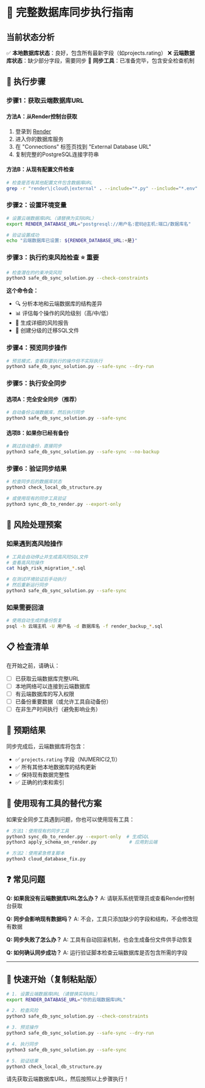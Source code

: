 # 🚀 完整数据库同步执行指南

## 当前状态分析

✅ **本地数据库状态**：良好，包含所有最新字段（如projects.rating）
❌ **云端数据库状态**：缺少部分字段，需要同步
🔧 **同步工具**：已准备完毕，包含安全检查机制

## 🔧 执行步骤

### 步骤1：获取云端数据库URL

#### 方法A：从Render控制台获取
1. 登录到 [Render](https://dashboard.render.com/)
2. 进入你的数据库服务
3. 在 "Connections" 标签页找到 "External Database URL"
4. 复制完整的PostgreSQL连接字符串

#### 方法B：从现有配置文件检查
```bash
# 检查是否有其他配置文件包含数据库URL
grep -r "render\|cloud\|external" . --include="*.py" --include="*.env" --include="*.yml"
```

### 步骤2：设置环境变量

```bash
# 设置云端数据库URL（请替换为实际URL）
export RENDER_DATABASE_URL="postgresql://用户名:密码@主机:端口/数据库名"

# 验证设置成功
echo "云端数据库已设置: ${RENDER_DATABASE_URL:+是}" 
```

### 步骤3：执行约束风险检查 ⭐ 重要

```bash
# 检查潜在的约束冲突风险
python3 safe_db_sync_solution.py --check-constraints
```

**这个命令会：**
- 🔍 分析本地和云端数据库的结构差异
- 📊 评估每个操作的风险级别（高/中/低）
- 📝 生成详细的风险报告
- 💾 创建分级的迁移SQL文件

### 步骤4：预览同步操作

```bash
# 预览模式，查看将要执行的操作但不实际执行
python3 safe_db_sync_solution.py --safe-sync --dry-run
```

### 步骤5：执行安全同步

#### 选项A：完全安全同步（推荐）
```bash
# 自动备份云端数据库，然后执行同步
python3 safe_db_sync_solution.py --safe-sync
```

#### 选项B：如果你已经有备份
```bash
# 跳过自动备份，直接同步
python3 safe_db_sync_solution.py --safe-sync --no-backup
```

### 步骤6：验证同步结果

```bash
# 检查同步后的数据库状态
python3 check_local_db_structure.py

# 或使用现有的同步工具验证
python3 sync_db_to_render.py --export-only
```

## 🚨 风险处理预案

### 如果遇到高风险操作
```bash
# 工具会自动停止并生成高风险SQL文件
# 查看高风险操作
cat high_risk_migration_*.sql

# 在测试环境验证后手动执行
# 然后重新运行同步
python3 safe_db_sync_solution.py --safe-sync
```

### 如果需要回滚
```bash
# 使用自动生成的备份恢复
psql -h 云端主机 -U 用户名 -d 数据库名 -f render_backup_*.sql
```

## 📋 检查清单

在开始之前，请确认：

- [ ] 已获取云端数据库完整URL
- [ ] 本地网络可以连接到云端数据库
- [ ] 有云端数据库的写入权限
- [ ] 已备份重要数据（或允许工具自动备份）
- [ ] 在非生产时间执行（避免影响业务）

## 🎯 预期结果

同步完成后，云端数据库将包含：
- ✅ `projects.rating` 字段（NUMERIC(2,1)）
- ✅ 所有其他本地数据库的结构更新
- ✅ 保持现有数据完整性
- ✅ 正确的约束和索引

## 🔄 使用现有工具的替代方案

如果安全同步工具遇到问题，你也可以使用现有工具：

```bash
# 方法1：使用现有的同步工具
python3 sync_db_to_render.py --export-only  # 生成SQL
python3 apply_schema_on_render.py            # 应用到云端

# 方法2：使用紧急修复脚本
python3 cloud_database_fix.py
```

## ❓ 常见问题

**Q: 如果我没有云端数据库URL怎么办？**
A: 请联系系统管理员或查看Render控制台获取

**Q: 同步会影响现有数据吗？**
A: 不会，工具只添加缺少的字段和结构，不会修改现有数据

**Q: 同步失败了怎么办？**
A: 工具有自动回滚机制，也会生成备份文件供手动恢复

**Q: 如何确认同步成功？**
A: 运行验证脚本检查云端数据库是否包含所需的字段

---

## 🚀 快速开始（复制粘贴版）

```bash
# 1. 设置云端数据库URL（请替换实际URL）
export RENDER_DATABASE_URL="你的云端数据库URL"

# 2. 检查风险
python3 safe_db_sync_solution.py --check-constraints

# 3. 预览操作
python3 safe_db_sync_solution.py --safe-sync --dry-run

# 4. 执行同步
python3 safe_db_sync_solution.py --safe-sync

# 5. 验证结果
python3 check_local_db_structure.py
```

请先获取云端数据库URL，然后按照以上步骤执行！ 